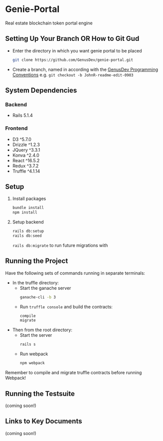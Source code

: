 # Genie-Portal

Real estate blockchain token portal engine

## Setting Up Your Branch OR How to Git Gud

- Enter the directory in which you want genie portal to be placed
    ```bash
    git clone https://github.com/GenusDev/genie-portal.git
    ```
- Create a branch, named in according with the [GenusDev Programming Conventions](https://docs.google.com/document/d/1-PGffrw-B1d9P5A_zfo5gJrW8dK28kqx5j-xxKOMPLY) e.g. `git checkout -b JohnR-readme-edit-0903`

## System Dependencies

### Backend

- Rails 5.1.4

### Frontend

- D3 ^5.7.0
- Drizzle ^1.2.3
- JQuery ^3.3.1
- Konva ^2.4.0
- React ^16.5.2
- Redux ^3.7.2
- Truffle ^4.1.14

## Setup

1. Install packages
    ```bash
    bundle install
    npm install
    ```
2. Setup backend
    ```bash
    rails db:setup
    rails db:seed
    ```
    `rails db:migrate` to run future migrations with

## Running the Project

Have the following sets of commands running in separate terminals:

- In the truffle directory:
  - Start the ganache server
    ```bash
    ganache-cli -b 3
    ```
  - Run `truffle console` and build the contracts:
    ```bash
    compile
    migrate
    ```
- Then from the root directory:
  - Start the server
    ```bash
    rails s
    ```
  - Run webpack
    ```bash
    npm webpack
    ```
Remember to compile and migrate truffle contracts before running Webpack!

## Running the Testsuite

(coming soon!)

## Links to Key Documents

(coming soon!)
